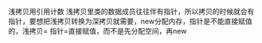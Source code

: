 浅拷贝用引用计数 浅拷贝里类的数据成员往往伴有指针，所以拷贝的时候就会有指针，要想把浅拷贝转换为深拷贝就需要，new分配内存，指针是不能直接赋值的，浅拷贝= 指针=直接赋值，而不是先分配空间，再new